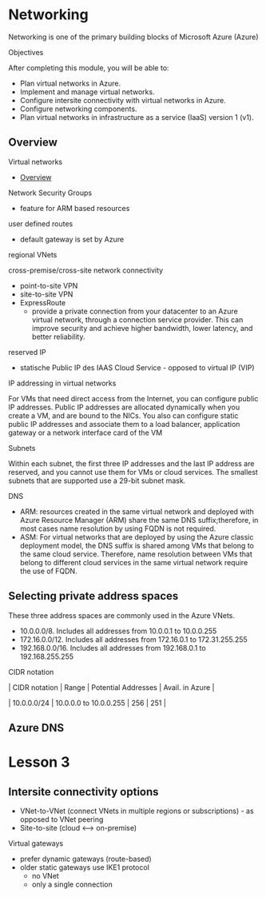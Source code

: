 # Networking
Networking is one of the primary building blocks of Microsoft Azure (Azure)

Objectives

After completing this module, you will be able to:

- Plan virtual networks in Azure.
- Implement and manage virtual networks.
- Configure intersite connectivity with virtual networks in Azure.
- Configure networking components.
- Plan virtual networks in infrastructure as a service (IaaS) version 1 (v1).


## Overview

Virtual networks
- [Overview](https://docs.microsoft.com/en-us/azure/virtual-network/virtual-networks-overview)

Network Security Groups
- feature for ARM based resources

user defined routes
- default gateway is set by Azure

regional VNets


cross-premise/cross-site network connectivity
- point-to-site VPN
- site-to-site VPN
- ExpressRoute
  - provide a private connection from your datacenter to an Azure virtual network, through a connection service provider. This can improve security and achieve higher bandwidth, lower latency, and better reliability.
  
  
reserved IP
- statische Public IP des IAAS Cloud Service - opposed to virtual IP (VIP)

IP addressing in virtual networks

For VMs that need direct access from the Internet, you can configure public IP addresses. Public IP addresses are allocated dynamically when you create a VM, and are bound to the NICs. You also can configure static public IP addresses and associate them to a load balancer, application gateway or a network interface card of the VM


Subnets

Within each subnet, the first three IP addresses and the last IP address are reserved, and you cannot use them for VMs or cloud services. The smallest subnets that are supported use a 29-bit subnet mask.

DNS

- ARM: resources created in the same virtual network and deployed with Azure Resource Manager (ARM) share the same DNS suffix;therefore, in most cases name resolution by using FQDN is not required. 
- ASM: For virtual networks that are deployed by using the Azure classic deployment model, the DNS suffix is shared among VMs that belong to the same cloud service. Therefore, name resolution between VMs that belong to different cloud services in the same virtual network require the use of FQDN.


## Selecting private address spaces

These three address spaces are commonly used in the Azure VNets.

- 10.0.0.0/8. Includes all addresses from 10.0.0.1 to 10.0.0.255
- 172.16.0.0/12. Includes all addresses from 172.16.0.1 to 172.31.255.255
- 192.168.0.0/16. Includes all addresses from 192.168.0.1 to 192.168.255.255

CIDR notation

| CIDR notation | Range                 | Potential Addresses | Avail. in Azure |

| 10.0.0.0/24 | 10.0.0.0 to 10.0.0.255  | 256                 | 251   |


## Azure DNS



# Lesson 3


## Intersite connectivity options

- VNet-to-VNet (connect VNets in multiple regions or subscriptions) - as opposed to VNet peering
- Site-to-site (cloud <--> on-premise)


Virtual gateways
- prefer dynamic gateways (route-based)
- older static gateways use IKE1 protocol
  - no VNet
  - only a single connection


